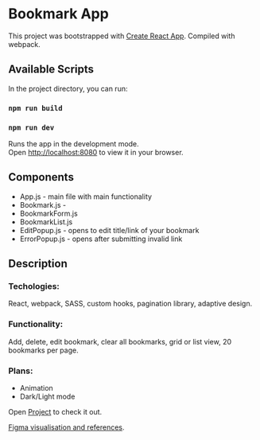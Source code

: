 # Bookmark App

This project was bootstrapped with [Create React App](https://github.com/facebook/create-react-app).
Compiled with webpack.

## Available Scripts

In the project directory, you can run:

### `npm run build`
### `npm run dev`

Runs the app in the development mode.\
Open [http://localhost:8080](http://localhost:8080) to view it in your browser.

## Components

* App.js - main file with main functionality
* Bookmark.js - 
* BookmarkForm.js
* BookmarkList.js
* EditPopup.js - opens to edit title/link of your bookmark
* ErrorPopup.js - opens after submitting invalid link

## Description

### Techologies:

React, webpack, SASS, custom hooks, pagination library, adaptive design.

### Functionality: 

Add, delete, edit bookmark, clear all bookmarks, grid or list view, 20 bookmarks per page.

### Plans:

* Animation
* Dark/Light mode

Open [Project](https://bookmark-app-ae.netlify.app/) to check it out.

[Figma visualisation and references](https://www.figma.com/file/76NWqsphSQ6YoSdR6jCriI/PlanetDesignBook-Customizable-Assets-(Community)?node-id=0%3A1&t=jQfhx4evGButqCw4-0). 




